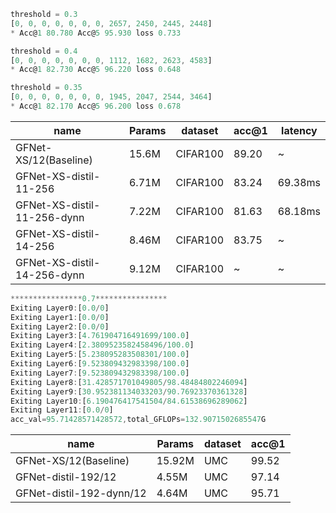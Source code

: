 
```javascript
threshold = 0.3
[0, 0, 0, 0, 0, 0, 0, 2657, 2450, 2445, 2448]
* Acc@1 80.780 Acc@5 95.930 loss 0.733
```
```javascript
threshold = 0.4
[0, 0, 0, 0, 0, 0, 0, 1112, 1682, 2623, 4583]
* Acc@1 82.730 Acc@5 96.220 loss 0.648
```
```javascript
threshold = 0.35
[0, 0, 0, 0, 0, 0, 0, 1945, 2047, 2544, 3464]
* Acc@1 82.170 Acc@5 96.200 loss 0.678
```
| name | Params | dataset | acc@1 | latency |
| --- | --- | --- | --- | --- |
| GFNet-XS/12(Baseline) | 15.6M | CIFAR100 | 89.20 | ~ |
| GFNet-XS-distil-11-256 | 6.71M | CIFAR100 | 83.24 | 69.38ms |
| GFNet-XS-distil-11-256-dynn | 7.22M | CIFAR100 | 81.63 | 68.18ms |
| GFNet-XS-distil-14-256 | 8.46M | CIFAR100 | 83.75 | ~ |
| GFNet-XS-distil-14-256-dynn | 9.12M | CIFAR100 | ~ | ~ |


```javascript
****************0.7****************
Exiting Layer0:[0.0/0]
Exiting Layer1:[0.0/0]
Exiting Layer2:[0.0/0]
Exiting Layer3:[4.761904716491699/100.0]
Exiting Layer4:[2.3809523582458496/100.0]
Exiting Layer5:[5.238095283508301/100.0]
Exiting Layer6:[9.523809432983398/100.0]
Exiting Layer7:[9.523809432983398/100.0]
Exiting Layer8:[31.428571701049805/98.48484802246094]
Exiting Layer9:[30.952381134033203/90.76923370361328]
Exiting Layer10:[6.190476417541504/84.61538696289062]
Exiting Layer11:[0.0/0]
acc_val=95.71428571428572,total_GFLOPs=132.9071502685547G
```
| name | Params | dataset | acc@1 |
| --- | --- | --- | --- |
| GFNet-XS/12(Baseline) | 15.92M | UMC | 99.52 |
| GFNet-distil-192/12 | 4.55M | UMC | 97.14 |
| GFNet-distil-192-dynn/12 | 4.64M | UMC | 95.71 |
